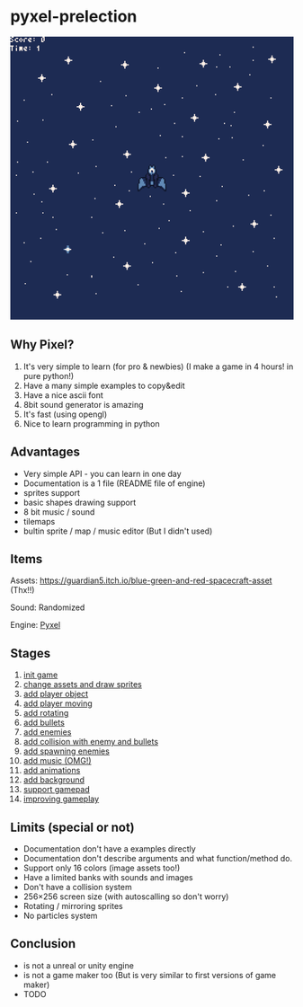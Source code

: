 # pyxel-prelection

![gameplay](gameplay.gif)

## Why Pixel?

1. It's very simple to learn (for pro & newbies) (I make a game in 4 hours! in pure python!)
2. Have a many simple examples to copy&edit
3. Have a nice ascii font
4. 8bit sound generator is amazing
5. It's fast (using opengl)
6. Nice to learn programming in python

## Advantages

* Very simple API - you can learn in one day
* Documentation is a 1 file (README file of engine)
* sprites support
* basic shapes drawing support
* 8 bit music / sound
* tilemaps
* bultin sprite / map / music editor (But I didn't used)

## Items

Assets: https://guardian5.itch.io/blue-green-and-red-spacecraft-asset (Thx!!)

Sound: Randomized

Engine: [Pyxel](https://github.com/kitao/pyxel)

## Stages

1. [init game](https://github.com/firemark/pyxel-prelection/commit/06d3eaa)
2. [change assets and draw sprites](https://github.com/firemark/pyxel-prelection/commit/e91f013)
3. [add player object](https://github.com/firemark/pyxel-prelection/commit/1afc536)
4. [add player moving](https://github.com/firemark/pyxel-prelection/commit/5715774)
5. [add rotating](https://github.com/firemark/pyxel-prelection/commit/66cdf9a)
6. [add bullets](https://github.com/firemark/pyxel-prelection/commit/9f86bcd)
7. [add enemies](https://github.com/firemark/pyxel-prelection/commit/206c42d)
8. [add collision with enemy and bullets](https://github.com/firemark/pyxel-prelection/commit/3c95a28)
9. [add spawning enemies](https://github.com/firemark/pyxel-prelection/commit/4de16bc)
10. [add music (OMG!)](https://github.com/firemark/pyxel-prelection/commit/fa7fe11)
11. [add animations](https://github.com/firemark/pyxel-prelection/commit/db30b07)
12. [add background](https://github.com/firemark/pyxel-prelection/commit/9aa0904)
13. [support gamepad](https://github.com/firemark/pyxel-prelection/commit/18a3bf2)
14. [improving gameplay](https://github.com/firemark/pyxel-prelection/commit/cbf9ac2)

## Limits (special or not)

* Documentation don't have a examples directly
* Documentation don't describe arguments and what function/method do.
* Support only 16 colors (image assets too!)
* Have a limited banks with sounds and images
* Don't have a collision system
* 256×256 screen size (with autoscalling so don't worry)
* Rotating / mirroring sprites
* No particles system

## Conclusion

* is not a unreal or unity engine
* is not a game maker too (But is very similar to first versions of game maker)
* TODO
